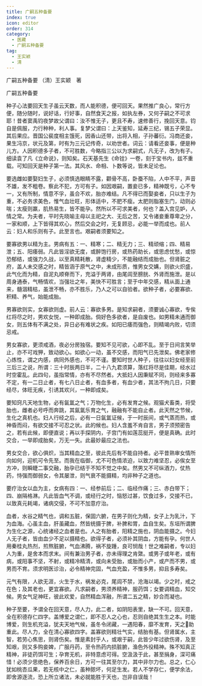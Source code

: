 ```yaml
---
title: 广嗣五种备要
index: true
icon: editor
order: 314
category:
  - 医藏
  - 广嗣五种备要
tag:
  - 王实颖
  - 清
---
```


广嗣五种备要 （清）王实颖　著  

广嗣五种备要  

种子心法要回天生子虽云天数，而人能积德，便可回天。果然推广良心，常行方便，随分随时，说好话，行好事，自然食天之报，如执左券，又何子嗣之不可求耶！昔者窦禹钧夜梦故父谓曰：汝不惟无子，更且不寿，速修善行，挽回天意。钧自是佩服，力行种种，利人事。复梦父谓曰：上天鉴知，延寿三纪，锡五子荣显。其后果应。晋国公裴度相主饿死，因香山还带，出将入相，子孙蕃衍。冯商还妾，果生冯京，状元及第，时有为三元记传奇，以劝世者。词云：请看还妾事，便是种儿方。人因积德多子者，不可胜数，今略指三公以为求嗣式，凡无子，改为有子。细读袁了凡《立命说》，则知矣。石天基先生《命铨》一卷，刻于宝书内，兹不重载。可知回天是种子第一法。其风水、命相、卜数等说，皆未足论也。  

要选雌如要娶妇生子，必须慎选眼睛不露，颧骨不高，卧蚕不陷，人中不平，声音不雄，发不粗卷。察此不犯，方可有子。如因艰嗣，置妾已多，精神既亏，心不专一，又有所制，情意不孚，虽合不欢，胎亦难结。凡不得已而娶妾者，只以生子为重，不必务求美色，惟气血壮旺，形体适中，不肥不瘦。太肥则脂塞生门，动则必喘；太瘦则羸，肌热易生，皆不能孕。然所以不可求美者，何也？盖入宫见妒，人情之常。为夫者，平时先晓喻主母以主祀之大、无后之苦，又令诸妾重尊卑之分，一家和顺，上下皆得其欢心，然后交会之时，无复顾忌，必能一举而成也。前人云：妇人和乐则有子。此至言也。艰嗣者须要知之。  

要寡欲男以精为主。男病有五：一、精寒；二、精无力；三、精顽缩；四、精易泄；五、阳痿弱。凡此皆淫欲无度，或醉饱行房，或热药助长，或思虑忧愁，或惊恐郁结，或强力久战，以至真精耗散，肾虚精少，不能融结而成胎也。但肾脏之府，盖人未交感之时，精皆涵于原气之中，未成形质，惟男女交媾，则欲火炽盛，此气化而为精，自泥丸顺脊而下，充溢于两肾，由尾闾至膀胱、外肾而施泄。是以周身通泰，气畅情欢，当强壮之年，美快不可胜言；至于中年交感，精从面上通来，髓涸精枯，虽泄不畅，亦不胜乐，乃人之可以自验者。欲种子者，必要寡欲、积精、养气，始能成胎。  

男寡欲则实，女寡欲则虚。前人云：寡欲多男。是知求嗣者，须要诚心寡欲，专俟红将尽之时，男欢女悦，一种即成胎。倘好色多欲者，是自废也。如男精未通而御女，则五体有不满之处，异日必有难状之疾。如阳已痿而强色，则精竭内败，切须忌戒。  

男女寡欲，更须戒酒，夜必分房独宿。要知不见可欲，心即不乱。至于日间言笑举止，亦不可戏狎，致动欲心。如欲心一动，虽不交感，而阳气已先泄矣。佛老家修心炼性，谓之内感，病同外感也，不可不谨。要知时世人种子，往往以妇女经至前三后三之说，所谓：三十时辰两日半，二十八九君须算，落红将尽是佳期，经水过时空霍乱。此四句，虽指常情，亦有不尽然者。大抵妇人因秉赋不同，则经来多寡不定，有一二日止者，有七八日止者，有血多者，有血少者，其法不拘几日，只要经尽，体旺无疾，引诱其欢兴，一种即成矣。  

要知窍凡天地生物，必有氤氲之气；万物化生，必有发育之候。观猫犬畜类，将受胎也，雌者必号呼而奔跳，其氤氲乐育之气，融融有不能自止者。此天然之节候，生化之真机也。妇人行经之后，必有一日氤氲证候，于一时辰间，或气蒸而热，或神昏而闷，有欲交接不可忍之状。此的候也。妇人含羞不肯自言，男子须预密告之，若有此候，即便直说；再以手探阴内，子宫门有如莲蕊挺开，便是真确。此时交合，一举即成胎矣，万无一失。此最妙最应之法也。  

男女交合，欲心俱炽，当其精血之至，彼此先后有不能自持者。必平昔熟审女情所向如何，迎机可令先至。而我在临御，尤不可色情浓迫，以致力难坚忍，必俟女至方冲，则瞬睫二事交融，胎孕已结于不知不觉之中矣。然男又不可纵酒力，仗热药，恃强而御弱女，令其屡泄，则气衰不能摄精，均非种子之道也。  

要疗治女以血为主，女病有四：一、经参前后；二、临经作痛；三、赤白带下；四、崩隔格淋。凡此皆血气不调，或经行之时，恼怒过甚，饮食过多，交接不已，以致真元耗竭，诸病交侵，不可不加意疗治。  

血者，水谷之精气也，调和五脏，保固六腑，在男子则化为精，女子上为乳汁，下为血海。心虽主血，肝虽藏血，然皆统摄于脾，补脾和胃，血自生矣。东垣所谓脾为生化之源，心统诸经之血者是也。人之有胎者，阳精之施也，阴血能摄之。今妇人无子者，皆由血少不足以摄精也。欲得子者，必须补其阴血，方能有孕。何世人用秦桂丸热剂，煎熬脏腑，气血沸腾，祸不旋踵，良可悯哉！世之难嗣者，专以妇人为重，是舍本而求末。间有兼治男子者，亦未得理之肯綮。或男子或年老，或有病，或阳事不坚，不射，或精冷精清，或向未受胎，或胎而小产，或产而不男，或男而不育。须求明医诊治，必令精神完固，气血充盈，不惟多男，抑且多寿矣。  

元气有限，人欲无涯，火生于水，祸发必克，尾闾不禁，沧海以竭。少之时，戒之在色；及其老也，更宜寡欲。凡求嗣者，男须养精神，服药饵；女要调精血，知交候。男女气足神旺，彼此欢爱，自然精血浑融，所谓二五之精，妙合而凝也。  

种子至要，予谓全在回天意，尽人力，此二者，如阴阳表里，缺一不可。回天意，全在积德存仁四字。盖博爱之谓仁，即不忍人之心也，忍则自绝其生生之本。时能博爱，则生机充溢，犹夫天地气候，虽冬令闭藏，一遇阳春，靡不发育，天之助重此。尽人力，全在清心寡欲四字。盖寡欲则精壮气实，结胎有基。但肾属水，主智，若劳心焦思，则肾伤矣。惟是素封乎人，或艰于嗣，此皆少年过欲伤肾，及至知艰，则又多购妾婢，广服丹药，至令热药内损脏腑，渔色外役精神。殊不知真正精神，非徒药饵可生；孕育无机，非特意虑可得。空汲汲于此，甚至捐身，深可痛惜！必须少思绝色，保养百余日，方可一往其至尔力，其中非尔力也。总之，仁心犹如桃杏瓜果，若无核中之仁，虽种脓坏，何足生发。若人不学存仁，便学余法，即舍源逐流，恐上所立诸法，未必就能胜于天也，岂非自误哉！  
